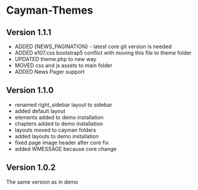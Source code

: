 # Cayman-Themes

## Version 1.1.1

- ADDED {NEWS_PAGINATION} - latest core git version is needed 
- ADDED e107.css bootstrap5 conflict with moving this file to theme folder
- UPDATED theme.php to new way
- MOVED  css and js assets to main folder
- ADDED News Pager support 


## Version 1.1.0

- renamed right_sidebar layout to sidebar 
- added default layout 
- elements added to demo installation 
- chapters added to demo installation
- layouts moved to cayman folders
- added layouts to demo installation
- fixed page image header after core fix
- added WMESSAGE because core change

## Version 1.0.2
The same version as in demo 